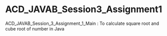 # ACD_JAVAB_Session3_Assignment1
ACD_JAVAB_Session_3_Assignment_1_Main : To calculate square root and cube root of number in Java
